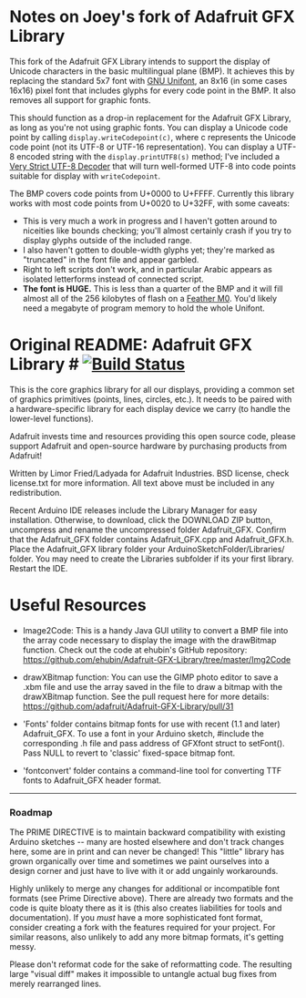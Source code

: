 # Notes on Joey's fork of Adafruit GFX Library

This fork of the Adafruit GFX Library intends to support the display of Unicode characters in the basic multilingual plane (BMP). It achieves this by replacing the standard 5x7 font with [GNU Unifont](http://unifoundry.com/unifont/index.html), an 8x16 (in some cases 16x16) pixel font that includes glyphs for every code point in the BMP. It also removes all support for graphic fonts.

This should function as a drop-in replacement for the Adafruit GFX Library, as long as you're not using graphic fonts. You can display a Unicode code point by calling `display.writeCodepoint(c)`, where c represents the Unicode code point (not its UTF-8 or UTF-16 representation). You can display a UTF-8 encoded string with the `display.printUTF8(s)` method; I've included a [Very Strict UTF-8 Decoder](https://github.com/douglascrockford/JSON-c/blob/master/utf8_decode.c) that will turn well-formed UTF-8 into code points suitable for display with `writeCodepoint`.

The BMP covers code points from U+0000 to U+FFFF. Currently this library works with most code points from U+0020 to U+32FF, with some caveats:

* This is very much a work in progress and I haven't gotten around to niceities like bounds checking; you'll almost certainly crash if you try to display glyphs outside of the included range.
* I also haven't gotten to double-width glyphs yet; they're marked as "truncated" in the font file and appear garbled.
* Right to left scripts don't work, and in particular Arabic appears as isolated letterforms instead of connected script.
* **The font is HUGE.** This is less than a quarter of the BMP and it will fill almost all of the 256 kilobytes of flash on a [Feather M0](https://www.adafruit.com/product/2772). You'd likely need a megabyte of program memory to hold the whole Unifont.


# Original README: Adafruit GFX Library # [![Build Status](https://travis-ci.com/adafruit/Adafruit-GFX-Library.svg?branch=master)](https://travis-ci.org/adafruit/Adafruit-GFX-Library)

This is the core graphics library for all our displays, providing a common set of graphics primitives (points, lines, circles, etc.). It needs to be paired with a hardware-specific library for each display device we carry (to handle the lower-level functions).

Adafruit invests time and resources providing this open source code, please support Adafruit and open-source hardware by purchasing products from Adafruit!

Written by Limor Fried/Ladyada for Adafruit Industries.
BSD license, check license.txt for more information.
All text above must be included in any redistribution.

Recent Arduino IDE releases include the Library Manager for easy installation. Otherwise, to download, click the DOWNLOAD ZIP button, uncompress and rename the uncompressed folder Adafruit_GFX. Confirm that the Adafruit_GFX folder contains Adafruit_GFX.cpp and Adafruit_GFX.h. Place the Adafruit_GFX library folder your ArduinoSketchFolder/Libraries/ folder. You may need to create the Libraries subfolder if its your first library. Restart the IDE.

# Useful Resources

- Image2Code: This is a handy Java GUI utility to convert a BMP file into the array code necessary to display the image with the drawBitmap function. Check out the code at ehubin's GitHub repository: https://github.com/ehubin/Adafruit-GFX-Library/tree/master/Img2Code

- drawXBitmap function: You can use the GIMP photo editor to save a .xbm file and use the array saved in the file to draw a bitmap with the drawXBitmap function. See the pull request here for more details: https://github.com/adafruit/Adafruit-GFX-Library/pull/31

- 'Fonts' folder contains bitmap fonts for use with recent (1.1 and later) Adafruit_GFX. To use a font in your Arduino sketch, \#include the corresponding .h file and pass address of GFXfont struct to setFont(). Pass NULL to revert to 'classic' fixed-space bitmap font.

- 'fontconvert' folder contains a command-line tool for converting TTF fonts to Adafruit_GFX header format.

---

### Roadmap

The PRIME DIRECTIVE is to maintain backward compatibility with existing Arduino sketches -- many are hosted elsewhere and don't track changes here, some are in print and can never be changed! This "little" library has grown organically over time and sometimes we paint ourselves into a design corner and just have to live with it or add ungainly workarounds.

Highly unlikely to merge any changes for additional or incompatible font formats (see Prime Directive above). There are already two formats and the code is quite bloaty there as it is (this also creates liabilities for tools and documentation). If you *must* have a more sophisticated font format, consider creating a fork with the features required for your project. For similar reasons, also unlikely to add any more bitmap formats, it's getting messy.

Please don't reformat code for the sake of reformatting code. The resulting large "visual diff" makes it impossible to untangle actual bug fixes from merely rearranged lines.
